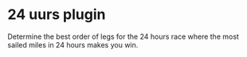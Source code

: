 # 24 uurs plugin
Determine the best order of legs for the 24 hours race where the most sailed miles in 24 hours makes you win.
